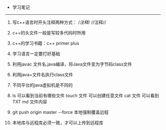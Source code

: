 * 学习笔记
----
1. 写c++语言时开头注释两种方式：
/*注释*/
//注释//

2. c++的头文件一般是写较多代码时所用

3. c++的学习书籍：c++ primer plus

4. 学习语言一定要打好基础

5. 利用javac 文件名.java编译，将Java文件变为字节码class文件

6. 利用java+文件名执行class文件

7. 不同平台的java虚拟机是不同的

8. ls 可以看到当前有哪些文件
touch 文件 可以创建任意文件
cat 文件 可以看到TXT md 文件内容

9. git push origin master --force
本地强制覆盖远程

10. 本地库与远程库必须一致，才可以上传到远程库
